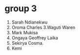 # group 3
1. Sarah Ndianekwu
2. Oroma Charles
3.Waguti Waren
4. Mark Mukisa
5. Ongaya Geoffrey Laika 
6. Sekirya Cosma.   
7. Kemi
